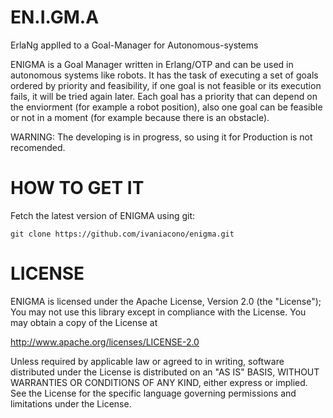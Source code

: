 EN.I.GM.A
=========

ErlaNg applIed to a Goal-Manager for Autonomous-systems

ENIGMA is a Goal Manager written in Erlang/OTP and can be used in autonomous
systems like robots. It has the task of executing a set of goals ordered by
priority and feasibility, if one goal is not feasible or its execution fails,
it will be tried again later. Each goal has a priority that can depend on the
enviorment (for example a robot position), also one goal can be feasible or
not in a moment (for example because there is an obstacle).

WARNING: The developing is in progress, so using it for Production is not
recomended.

HOW TO GET IT
=============

Fetch the latest version of ENIGMA using git:

`git clone https://github.com/ivaniacono/enigma.git`

LICENSE
=======

ENIGMA is licensed under the Apache License, Version 2.0 (the "License");
You may not use this library except in compliance with the License.
You may obtain a copy of the License at

http://www.apache.org/licenses/LICENSE-2.0

Unless required by applicable law or agreed to in writing, software
distributed under the License is distributed on an "AS IS" BASIS,
WITHOUT WARRANTIES OR CONDITIONS OF ANY KIND, either express or implied.
See the License for the specific language governing permissions and
limitations under the License.
